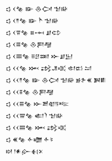 <div class='block'>
<div class='line'>𒌓 𒌋𒆚 𒅔 𒁲𒉏 𒈠𒄫</div>
<div class='line'>𒌓 𒌋𒈫𒆚 𒅔 𒋻 𒈠𒄫</div>
<div class='line'>𒌓 𒌋𒐊𒆚 𒊺𒆰 𒋗𒌌</div>
<div class='line'>𒌓 𒌋𒐋𒆚 𒊮𒄾𒆷</div>
<div class='line'>𒌓 𒌋𒐍𒆚 𒍝𒆪𒌅 𒁍𒋗𒌨</div>
<div class='line'>𒌓 𒌋𒌋𒆚 𒈲 𒃶𒂗𒄤 𒊕𒆗 𒁺</div>
<div class='line'>𒌓 𒌋𒌋𒈫𒆚 𒅔 𒁲𒉏 𒈠𒄫 𒂊𒉿𒌍 𒀉𒀾</div>
<div class='line'>𒌓 𒌋𒌋𒐉𒆚 𒊮𒄾𒆷</div>
<div class='line'>𒌓 𒌋𒌋𒐋𒆚 𒁍𒍪𒊏𒀀𒌈</div>
<div class='line'>𒌓 𒌋𒌋𒐌𒆚 𒅗𒇺 𒈠𒄫</div>
<div class='line'>𒌓 𒌋𒌋𒐍𒆚 𒈲 𒃶𒄤</div>
<div class='line'>𒌓 𒌍𒆚 𒅆𒁾 𒅆𒂟</div>
<div class='line'>𒊭 𒁹𒀭𒅎𒈬𒉽</div>
</div>